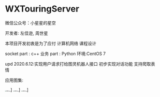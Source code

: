 # WXTouringServer
微信公众号：小星星的星空

开发者: 左佳逊, 周世星

本项目开发初衷是为了应付 计算机网络 课程设计

socket part : c++
业务 part : Python
环境:CentOS 7 

upd 2020.6.12:实现用户请求打给图灵机器人接口  初步实现对话功能  支持爬取表情

应用图集:

<img src="https://s1.ax1x.com/2020/06/12/tXMRr8.jpg" alt="tXMRr8.jpg" style="zoom:20%;" />]
<img src="https://s1.ax1x.com/2020/06/12/tXMRr8.jpg" alt="tXMRr8.jpg" style="zoom:20%;" />]
<img src="https://s1.ax1x.com/2020/06/12/tXMRr8.jpg" alt="tXMRr8.jpg" style="zoom:20%;" />]

